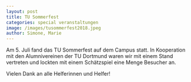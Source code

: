 ```yaml
---
layout: post
title: TU Sommerfest
categories: special veranstaltungen
image: /images/tusommerfest2018.jpeg
author: Simone, Marie
---
```


Am 5. Juli fand das TU Sommerfest auf dem Campus statt.
In Kooperation mit den Alumnivereinen der TU Dortmund waren wir mit einem Stand vertreten und lockten mit einem Schätzspiel eine Menge Besucher an. 

Vielen Dank an alle Helferinnen und Helfer!
